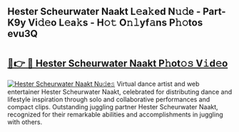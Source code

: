 ## Hester Scheurwater Naakt L𝚎a𝚔ed N𝚞𝚍e - Part-K9y Vi𝚍𝚎o L𝚎a𝚔s - H𝚘𝚝 O𝚗𝚕yf𝚊ns P𝚑𝚘tos evu3Q

# <h2><a href="http://kf6tmxy.oniu.top/?m=Hester+Scheurwater+Naakt">🔗👉 🔴 Hester Scheurwater Naakt P𝚑ot𝚘𝚜 V𝚒d𝚎o</a></h2>

[![Hester Scheurwater Naakt Nu𝚍e𝚜](https://i.imgur.com/0qMVB7G.gif)](http://kf6tmxy.oniu.top/?m=Hester+Scheurwater+Naakt)
Virtual dance artist and web entertainer Hester Scheurwater Naakt, celebrated for distributing dance and lifestyle inspiration through solo and collaborative performances and compact clips. Outstanding juggling partner Hester Scheurwater Naakt, recognized for their remarkable abilities and accomplishments in juggling with others.  
